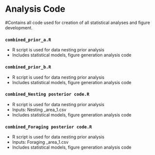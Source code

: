 # Analysis Code

#Contains all code used for creation of all statistical analyses and figure development. 

### `combined_prior_a.R`
- R script is used for data nesting prior analysis  
- Includes statistical models, figure generation analysis code

### `combined_prior_b.R`
- R script is used for data nesting prior analysis  
- Includes statistical models, figure generation analysis code

### `combined_Nesting posterior code.R`
- R script is used for data nesting prior analysis  
- Inputs: Nesting _area_1.csv
- Includes statistical models, figure generation analysis code

### `combined_Foraging posterior code.R`
- R script is used for data nesting prior analysis  
- Inputs: Foraging _area_1.csv
- Includes statistical models, figure generation analysis code



